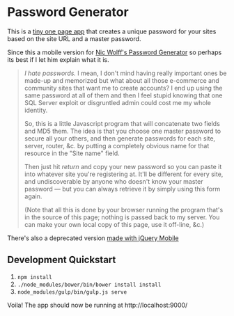 # Password Generator

This is a [tiny one page app](http://tansengming.github.com/passgen) that creates a unique password for your sites based on the site URL and a master password.

Since this a mobile version for [Nic Wolff's Password Generator](http://angel.net/~nic/passwd.html) so perhaps its best if I let him explain what it is.

<blockquote>
    <p><em>I hate passwords.</em> I mean, I don&#39;t mind having really important ones be made-up and memorized but what about all those e-commerce and community sites that want me to create accounts? I end up using the same password at all of them and then I feel stupid knowing that one SQL Server exploit or disgruntled admin could cost me my whole identity.</p>
    <p>So, this is a little Javascript program that will concatenate two fields and MD5 them. The idea is that you choose one master password to secure all your others, and then generate passwords for each site, server, router, &amp;c. by putting a completely obvious name for that resource in the "Site name" field.</p>
    <p>Then just hit <i>return</i> and copy your new password so you can paste it into whatever site you&#39;re registering at. It&#39;ll be different for every site, and undiscoverable by anyone who doesn&#39;t know your master password &#151; but you can always retrieve it by simply using this form again.</p>
    <p>(Note that all this is done by your browser running the program that's in the source of this page; nothing is passed back to my server. You can make your own local copy of this page, use it off-line, &c.)</p>
</blockquote>

There's also a deprecated version [made with jQuery Mobile](https://github.com/tansengming/passgen-jqm)

## Development Quickstart

1. `npm install`
1. `./node_modules/bower/bin/bower install install`
1. `node_modules/gulp/bin/gulp.js serve`

Voila! The app should now be running at http://localhost:9000/